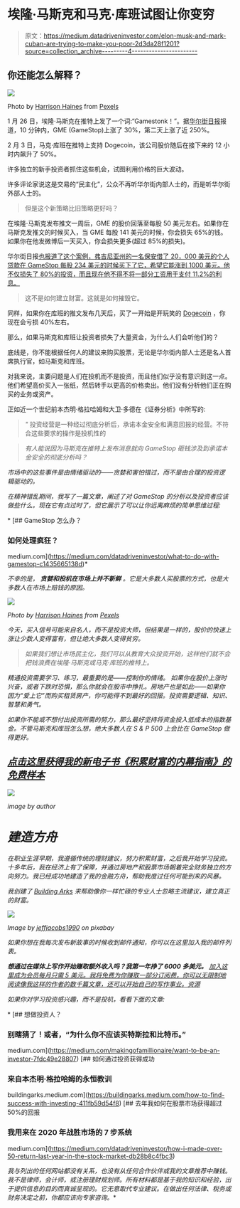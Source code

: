 # 埃隆·马斯克和马克·库班试图让你变穷

> 原文：<https://medium.datadriveninvestor.com/elon-musk-and-mark-cuban-are-trying-to-make-you-poor-2d3da28f1201?source=collection_archive---------4----------------------->

## 你还能怎么解释？

![](img/6b6610746bc54c52f9f9345851cf9617.png)

Photo by [Harrison Haines](https://www.pexels.com/@harrisonhaines?utm_content=attributionCopyText&utm_medium=referral&utm_source=pexels) from [Pexels](https://www.pexels.com/photo/photo-of-man-laying-on-sidewalk-3536259/?utm_content=attributionCopyText&utm_medium=referral&utm_source=pexels)

1 月 26 日，埃隆·马斯克在推特上发了一个词:“Gamestonk！”。据[华尔街日报](https://www.wsj.com/articles/how-the-stock-market-works-now-elon-musk-tweets-gamestop-millions-buy-11613147654)报道，10 分钟内，GME (GameStop)上涨了 30%，第二天上涨了近 250%。

2 月 3 日，马克·库班在推特上支持 Dogecoin，该公司股价随后在接下来的 12 小时内飙升了 50%。

许多独立的新手投资者抓住这些机会，试图利用价格的巨大波动。

许多评论家说这是交易的“民主化”，公众不再听华尔街内部人士的，而是听华尔街外部人士的。

> 但是这个新策略比旧策略更好吗？

在埃隆·马斯克发布推文一周后，GME 的股价回落至每股 50 美元左右。如果你在马斯克发推文的时候买入，当 GME 每股 141 美元的时候，你会损失 65%的钱。如果你在他发微博后一天买入，你会损失更多(超过 85%的损失)。

华尔街日报[也报道了这个案例，弗吉尼亚州的一名保安借了 20，000 美元的个人贷款在 GameStop 每股 234 美元的时候买下了它，希望它能涨到 1000 美元。他不仅损失了 80%的投资，而且现在他不得不将一部分工资用于支付 11.2%的利息。](https://www.wsj.com/articles/gamestop-investors-who-bet-bigand-lost-big-11613385002)

> 这不是如何建立财富。这就是如何摧毁它。

同样，如果你在库班的推文发布几天后，买了一开始是开玩笑的 [Dogecoin](https://www.investopedia.com/terms/d/dogecoin.asp) ，你现在会亏损 40%左右。

那么，如果马斯克和库班让投资者损失了大量资金，为什么人们会听他们的？

底线是，你不能根据任何人的建议来购买股票，无论是华尔街内部人士还是名人首席执行官，如马斯克和库班。

对我来说，主要问题是人们在投机而不是投资，而且他们似乎没有意识到这一点。他们希望高价买入一张纸，然后转手以更高的价格卖出。他们没有分析他们正在购买的业务或资产。

正如近一个世纪前本杰明·格拉哈姆和大卫·多德在《证券分析》中所写的:

> *"* 投资经营是一种经过彻底分析后，承诺本金安全和满意回报的经营。不符合这些要求的操作是投机性的

> *有人能说因为马斯克在推特上发布消息就向 GameStop 砸钱涉及到承诺本金安全的彻底分析吗？*

*市场中的这些事件是由情绪驱动的——贪婪和害怕错过，而不是由合理的投资逻辑驱动的。*

*在精神错乱期间，我写了一篇文章，阐述了对 GameStop 的分析以及投资者应该做些什么。现在它有点过时了，但它展示了可以让你远离麻烦的简单思维过程:*

*[](https://medium.com/datadriveninvestor/what-to-do-with-gamestop-c1435665138d) [## GameStop 怎么办？

### 如何处理疯狂？

medium.com](https://medium.com/datadriveninvestor/what-to-do-with-gamestop-c1435665138d)* 

*不幸的是， ***贪婪和投机在市场上并不新鲜*** 。它是大多数人买股票的方式，也是大多数人在市场上赔钱的原因。*

*![](img/c2d1b2c4a654912d4b02ecfa83269233.png)*

*Photo by [Harrison Haines](https://www.pexels.com/@harrisonhaines?utm_content=attributionCopyText&utm_medium=referral&utm_source=pexels) from [Pexels](https://www.pexels.com/photo/photo-of-man-laying-on-sidewalk-3536259/?utm_content=attributionCopyText&utm_medium=referral&utm_source=pexels)*

*今天，买入信号可能来自名人，而不是投资大师，但结果是一样的，股价的快速上涨让少数人变得富有，但让绝大多数人变得贫穷。*

> *如果我们想让市场民主化，我们可以从教育大众投资开始，这样他们就不会把钱浪费在埃隆·马斯克或马克·库班的推特上。*

*精通投资需要学习、练习，最重要的是——控制你的情绪。 如果你在股价上涨时兴奋，或者下跌时恐惧，那么你就会在股市中挣扎。房地产也是如此——如果你因为“爱上它”而购买租赁房产，你可能得不到最好的回报。投资需要逻辑、知识、智慧和勇气。*

*如果你不能或不想付出投资所需的努力，那么最好坚持将资金投入低成本的指数基金。不管马斯克和库班怎么想，绝大多数人在 S & P 500 上会比在 GameStop 做得更好。*

## *[点击这里获得我的新电子书《积累财富的内幕指南》的免费样本](https://buildingarks.gumroad.com/l/rykij)*

*![](img/114307da01646f7d19b9b5cb948bbb08.png)*

*image by author*

# *建造方舟*

*在职业生涯早期，我遵循传统的理财建议，努力积累财富，之后我开始学习投资。十多年后，我在经济上有了保障，并通过房地产和股票市场朝着完全财务独立的方向努力。我已经成功地建造了我的金融方舟，帮助我度过任何可能到来的风暴。*

*我创建了 [Building Arks](https://buildingarks.medium.com/about-building-arks-fa2edcf2f584) 来帮助像你一样忙碌的专业人士忽略主流建议，建立真正的财富。*

*![](img/d5a47a96967c5d1cded508e4cc581416.png)*

*Image by [jeffjacobs1990](https://pixabay.com/users/jeffjacobs1990-7438739/) on pixabay*

*如果你想在我每次发布新故事的时候收到邮件通知，你可以在这里加入我的邮件列表。*

****想通过在媒体上写作开始赚取额外收入吗？我第一年挣了 6000 多美元。*** [加入这里成为会员每月只需 5 美元。我将免费为你赚取一部分订阅费，你可以无限制地阅读像我这样的作者的数千篇文章，还可以开始自己的写作事业。资源](https://buildingarks.medium.com/membership)*

*如果你对学习投资感兴趣，而不是投机，看看下面的文章:*

*[](https://medium.com/makingofamillionaire/want-to-be-an-investor-7fdc49e28807) [## 想做投资人？

### 别瞎猜了！或者，“为什么你不应该买特斯拉和比特币。”

medium.com](https://medium.com/makingofamillionaire/want-to-be-an-investor-7fdc49e28807) [](https://buildingarks.medium.com/how-to-find-success-with-investing-411fb59d54f8) [## 如何通过投资获得成功

### 来自本杰明·格拉哈姆的永恒教训

buildingarks.medium.com](https://buildingarks.medium.com/how-to-find-success-with-investing-411fb59d54f8) [](https://medium.com/datadriveninvestor/how-i-made-over-50-return-last-year-in-the-stock-market-db28b8c4fbc3) [## 去年我如何在股票市场获得超过 50%的回报

### 我用来在 2020 年战胜市场的 7 步系统

medium.com](https://medium.com/datadriveninvestor/how-i-made-over-50-return-last-year-in-the-stock-market-db28b8c4fbc3) 

*我与列出的任何网站都没有关系，也没有从任何合作伙伴或我的文章推荐中赚钱。我不是律师，会计师，或注册理财规划师。所有材料都是基于我的知识和经验，出于提供信息的目的而真诚呈现的。它无意取代专业建议。在做出任何法律、税务或财务决定之前，你都应该向专家咨询。**